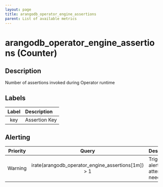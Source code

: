 ```yaml
---
layout: page
title: arangodb_operator_engine_assertions
parent: List of available metrics
---
```


# arangodb_operator_engine_assertions (Counter)

## Description

Number of assertions invoked during Operator runtime

## Labels

| Label | Description |
|:---:|:--- |
| key | Assertion Key |


## Alerting

| Priority | Query | Description |
|:---:|:---:|:--- |
| Warning | irate(arangodb_operator_engine_assertions[1m]) &gt; 1 | Trigger an alert if OPS attention is needed |
